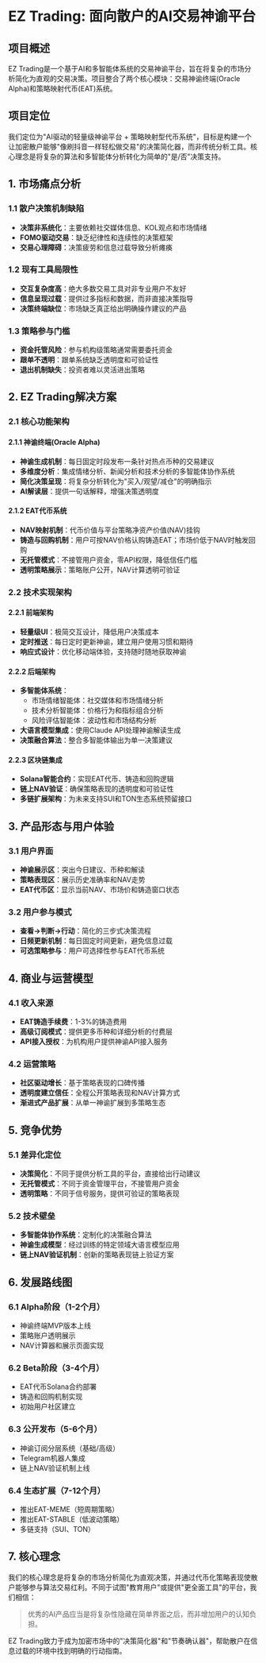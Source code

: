 # EZ Trading: 面向散户的AI交易神谕平台

## 项目概述

EZ Trading是一个基于AI和多智能体系统的交易神谕平台，旨在将复杂的市场分析简化为直观的交易决策。项目整合了两个核心模块：交易神谕终端(Oracle Alpha)和策略映射代币(EAT)系统。

## 项目定位

我们定位为"AI驱动的轻量级神谕平台 + 策略映射型代币系统"，目标是构建一个让加密散户能够"像刷抖音一样轻松做交易"的决策简化器，而非传统分析工具。核心理念是将复杂的算法和多智能体分析转化为简单的"是/否"决策支持。

## 1. 市场痛点分析

### 1.1 散户决策机制缺陷
* **决策非系统化**：主要依赖社交媒体信息、KOL观点和市场情绪
* **FOMO驱动交易**：缺乏纪律性和连续性的决策框架
* **交易心理障碍**：决策疲劳和信息过载导致分析瘫痪

### 1.2 现有工具局限性
* **交互复杂度高**：绝大多数交易工具对非专业用户不友好
* **信息呈现过载**：提供过多指标和数据，而非直接决策指导
* **决策终端缺位**：市场缺乏真正给出明确操作建议的产品

### 1.3 策略参与门槛
* **资金托管风险**：参与机构级策略通常需要委托资金
* **跟单不透明**：跟单系统缺乏透明度和可验证性
* **退出机制缺失**：投资者难以灵活进出策略

## 2. EZ Trading解决方案

### 2.1 核心功能架构

#### 2.1.1 神谕终端(Oracle Alpha)
* **神谕生成机制**：每日固定时段发布一条针对热点币种的交易建议
* **多维度分析**：集成情绪分析、新闻分析和技术分析的多智能体协作系统
* **简化决策呈现**：将复杂分析转化为"买入/观望/减仓"的明确指示
* **AI解读层**：提供一句话解释，增强决策透明度

#### 2.1.2 EAT代币系统
* **NAV映射机制**：代币价值与平台策略净资产价值(NAV)挂钩
* **铸造与回购机制**：用户可按NAV价格认购铸造EAT；市场价低于NAV时触发回购
* **无托管模式**：不接管用户资金，零API权限，降低信任门槛
* **透明策略展示**：策略账户公开，NAV计算透明可验证

### 2.2 技术实现架构

#### 2.2.1 前端架构
* **轻量级UI**：极简交互设计，降低用户决策成本
* **定时推送**：每日定时更新神谕，建立用户使用习惯和期待
* **响应式设计**：优化移动端体验，支持随时随地获取神谕

#### 2.2.2 后端架构
* **多智能体系统**：
  - 市场情绪智能体：社交媒体和市场情绪分析
  - 技术分析智能体：价格行为和指标组合分析
  - 风险评估智能体：波动性和市场结构分析
* **大语言模型集成**：使用Claude API处理神谕解读生成
* **决策融合算法**：整合多智能体输出为单一决策建议

#### 2.2.3 区块链集成
* **Solana智能合约**：实现EAT代币、铸造和回购逻辑
* **链上NAV验证**：确保策略表现的透明度和可验证性
* **多链扩展架构**：为未来支持SUI和TON生态系统预留接口

## 3. 产品形态与用户体验

### 3.1 用户界面
* **神谕展示区**：突出今日建议、币种和解读
* **策略表现区**：展示历史准确率和NAV走势
* **EAT代币区**：显示当前NAV、市场价和铸造窗口状态

### 3.2 用户参与模式
* **查看→判断→行动**：简化的三步式决策流程
* **日频更新机制**：每日固定时间更新，避免信息过载
* **可选策略参与**：用户可选择性参与EAT代币系统

## 4. 商业与运营模型

### 4.1 收入来源
* **EAT铸造手续费**：1-3%的铸造费用
* **高级订阅模式**：提供更多币种和详细分析的付费层
* **API接入授权**：为机构用户提供神谕API接入服务

### 4.2 运营策略
* **社区驱动增长**：基于策略表现的口碑传播
* **透明度建立信任**：全程公开策略表现和NAV计算方式
* **渐进式产品扩展**：从单一神谕扩展到多策略生态

## 5. 竞争优势

### 5.1 差异化定位
* **决策简化**：不同于提供分析工具的平台，直接给出行动建议
* **无托管模式**：不同于资金管理平台，不接管用户资金
* **透明策略**：不同于信号服务，提供可验证的策略表现

### 5.2 技术壁垒
* **多智能体协作系统**：定制化的决策融合算法
* **神谕生成模型**：经过训练的特定领域大语言模型应用
* **链上NAV验证机制**：创新的策略表现链上验证方案

## 6. 发展路线图

### 6.1 Alpha阶段（1-2个月）
* 神谕终端MVP版本上线
* 策略账户透明展示
* NAV计算器和展示页面实现

### 6.2 Beta阶段（3-4个月）
* EAT代币Solana合约部署
* 铸造和回购机制实现
* 初始用户社区建立

### 6.3 公开发布（5-6个月）
* 神谕订阅分层系统（基础/高级）
* Telegram机器人集成
* 链上NAV验证机制上线

### 6.4 生态扩展（7-12个月）
* 推出EAT-MEME（短周期策略）
* 推出EAT-STABLE（低波动策略）
* 多链支持（SUI、TON）

## 7. 核心理念

我们的核心理念是将复杂的市场分析简化为直观决策，并通过代币化策略表现使散户能够参与算法交易红利。不同于试图"教育用户"或提供"更全面工具"的平台，我们相信：

> 优秀的AI产品应当是将复杂性隐藏在简单界面之后，而非增加用户的认知负担。

EZ Trading致力于成为加密市场中的"决策简化器"和"节奏确认器"，帮助散户在信息过载的环境中找到明确的行动指南。 